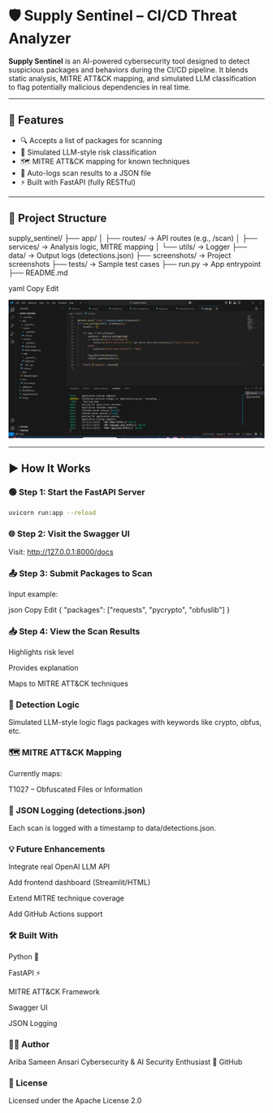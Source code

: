 # 🛡️ Supply Sentinel – CI/CD Threat Analyzer

**Supply Sentinel** is an AI-powered cybersecurity tool designed to detect suspicious packages and behaviors during the CI/CD pipeline. It blends static analysis, MITRE ATT&CK mapping, and simulated LLM classification to flag potentially malicious dependencies in real time.

---

## 🚀 Features

- 🔍 Accepts a list of packages for scanning
- 🧠 Simulated LLM-style risk classification
- 🗺️ MITRE ATT&CK mapping for known techniques
- 📄 Auto-logs scan results to a JSON file
- ⚡ Built with FastAPI (fully RESTful)

---

## 📁 Project Structure

supply_sentinel/
├── app/
│ ├── routes/ → API routes (e.g., /scan)
│ ├── services/ → Analysis logic, MITRE mapping
│ └── utils/ → Logger
├── data/ → Output logs (detections.json)
├── screenshots/ → Project screenshots
├── tests/ → Sample test cases
├── run.py → App entrypoint
├── README.md

yaml
Copy
Edit

![Project Structure](./screenshots/1_project_structure.png)

---

## ▶️ How It Works

### 🟢 Step 1: Start the FastAPI Server

```bash
uvicorn run:app --reload
```
### 🌐 Step 2: Visit the Swagger UI

Visit: http://127.0.0.1:8000/docs


### 📤 Step 3: Submit Packages to Scan

Input example:

json
Copy
Edit
{
  "packages": ["requests", "pycrypto", "obfuslib"]
}

### 📥 Step 4: View the Scan Results

Highlights risk level

Provides explanation

Maps to MITRE ATT&CK techniques


### 🧠 Detection Logic

Simulated LLM-style logic flags packages with keywords like crypto, obfus, etc.


### 🗺️ MITRE ATT&CK Mapping

Currently maps:

T1027 – Obfuscated Files or Information


### 🧾 JSON Logging (detections.json)

Each scan is logged with a timestamp to data/detections.json.


### 💡 Future Enhancements

Integrate real OpenAI LLM API

Add frontend dashboard (Streamlit/HTML)

Extend MITRE technique coverage

Add GitHub Actions support

### 🛠️ Built With

Python 🐍

FastAPI ⚡

MITRE ATT&CK Framework

Swagger UI

JSON Logging

### 👩‍💻 Author

Ariba Sameen Ansari
Cybersecurity & AI Security Enthusiast
🔗 GitHub

### 📄 License
Licensed under the Apache License 2.0